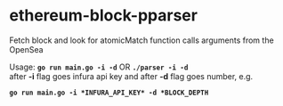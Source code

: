 # ethereum-block-pparser

Fetch block and look for atomicMatch function calls arguments from the OpenSea

Usage: **`go run main.go -i -d`** OR **`./parser -i -d`**  
after **-i** flag goes infura api key and after **-d** flag goes number, e.g.

**`go run main.go -i *INFURA_API_KEY* -d *BLOCK_DEPTH`**
